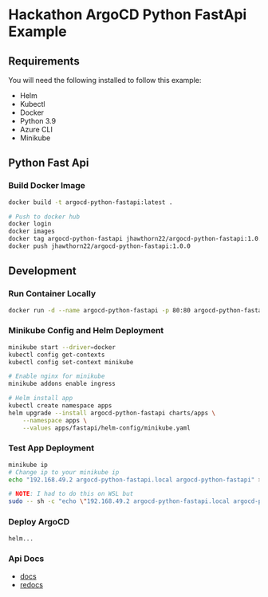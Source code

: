# Hackathon ArgoCD Python FastApi Example

## Requirements

You will need the following installed to follow this example:
- Helm
- Kubectl
- Docker
- Python 3.9
- Azure CLI
- Minikube



## Python Fast Api

### Build Docker Image
```bash
docker build -t argocd-python-fastapi:latest .

# Push to docker hub
docker login
docker images
docker tag argocd-python-fastapi jhawthorn22/argocd-python-fastapi:1.0.0
docker push jhawthorn22/argocd-python-fastapi:1.0.0
```


## Development

### Run Container Locally
```bash
docker run -d --name argocd-python-fastapi -p 80:80 argocd-python-fastapi:latest
```

### Minikube Config and Helm Deployment
```bash
minikube start --driver=docker
kubectl config get-contexts
kubectl config set-context minikube

# Enable nginx for minikube
minikube addons enable ingress

# Helm install app
kubectl create namespace apps
helm upgrade --install argocd-python-fastapi charts/apps \
    --namespace apps \
    --values apps/fastapi/helm-config/minikube.yaml
```

### Test App Deployment
```bash
minikube ip
# Change ip to your minikube ip
echo "192.168.49.2 argocd-python-fastapi.local argocd-python-fastapi" >> /etc/hosts

# NOTE: I had to do this on WSL but 
sudo -- sh -c "echo \"192.168.49.2 argocd-python-fastapi.local argocd-python-fastapi\" >> /etc/hosts"


```

### Deploy ArgoCD
```bash
helm...
```


### Api Docs
- [docs](<localhost/docs>)
- [redocs](<localhost/redocs>)